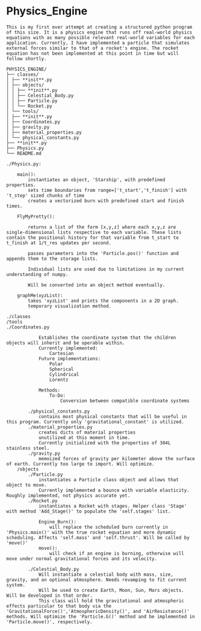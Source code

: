 # Physics_Engine

    This is my first ever attempt at creating a structured python program of this size. It is a physics engine that runs off real-world physics equations with as many possible relevant real-world variables for each application. Currently, I have implemented a particle that simulates external forces similar to that of a rocket's engine. The rocket equation has not been implemented at this point in time but will follow shortly.

    PHYSICS_ENGINE/
    ├── classes/
    │ ├── **init**.py
    │ ├── objects/
    │ │ ├── **init**.py
    │ │ ├── Celestial_Body.py
    │ │ ├── Particle.py
    │ │ └── Rocket.py
    │ └── tools/
    │ ├── **init**.py
    │ ├── Coordinates.py
    │ ├── gravity.py
    │ ├── material_properties.py
    │ └── physical_constants.py
    ├── **init**.py
    ├── Physics.py
    └── README.md

    ./Physics.py:

        main():
            instantiates an object, 'Starship', with predefined properties.
            sets time boundaries from range=['t_start','t_finish'] with 't_step' sized chunks of time
            creates a vectorized burn with predefined start and finish times.

        FlyMyPretty():

            returns a list of the form [x,y,z] where each x,y,z are single-dimensional lists respective to each variable. These lists contain the positional history for that variable from t_start to t_finish at 1/t_res updates per second.

            passes parameters into the 'Particle.pos()' function and appends them to the storage lists.

            Individual lists are used due to limitations in my current understanding of numpy.

            Will be converted into an object method eventually.

        graphMe(xyzList):
            takes 'xyzList' and prints the components in a 2D graph.
            temporary visualization method.

    ./classes
    /tools
    ./Coordinates.py

                Establishes the coordinate system that the children objects will inherit and be operable within.
                Currently implemented:
                    Cartesian
                Future implementations:
                    Polar
                    Spherical
                    Cylindrical
                    Lorentz

                Methods:
                    To-Do:
                        Conversion between compatible coordinate systems

            ./physical_constants.py
                contains most physical constants that will be useful in this program. Currently only 'gravitational_constant' is utilized.
            ./material_properties.py
                creates dicts of material properties
                unutilized at this moment in time.
                Currently initialized with the properties of 304L stainless steel.
            ./gravity.py
                memoized forces of gravity per kilometer above the surface of earth. Currently too large to import. Will optimize.
        /objects
            ./Particle.py
                instantiates a Particle class object and allows that object to move.
                Currently implemented a bounce with variable elasticity. Roughly implemented, not physics accurate yet.
            ./Rocket.py
                instantiates a Rocket with stages. Helper class 'Stage' with method 'Add_Stage()' to populate the 'self.stages' list.

                Engine_Burn():
                    will replace the scheduled burn currently in 'Physics.main()' with the true rocket equation and more dynamic scheduling. Affects 'self.mass' and 'self.thrust'. Will be called by 'move()'
                move():
                    will check if an engine is burning, otherwise will move under normal gravitational forces and its velocity.

            ./Celestial_Body.py
                Will instantiate a celestial body with mass, size, gravity, and an optional atmosphere. Needs revamping to fit current system.
                Will be used to create Earth, Moon, Sun, Mars objects. Will be developed in that order.
                This class will hold the gravitational and atmospheric effects particular to that body via the 'GravitationalForce()','AtmosphericDensity()', and 'AirResistance()' methods. Will optimize the 'Particle.G()' method and be implemented in 'Particle.move()', respectively.
